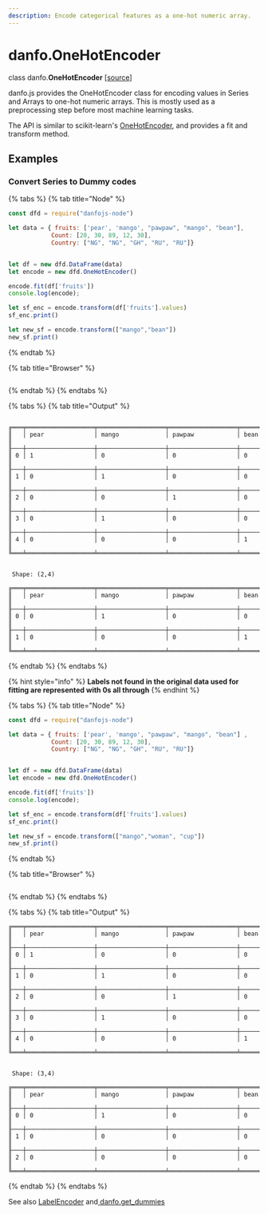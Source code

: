 ```yaml
---
description: Encode categorical features as a one-hot numeric array.
---
```


# danfo.OneHotEncoder

class danfo.**OneHotEncoder** \[[source](https://github.com/opensource9ja/danfojs/blob/e25010c26d9c423412613d820015a48ad03d5c6d/danfojs-node/src/preprocessing/encodings.js#L6)]

danfo.js provides the OneHotEncoder class for encoding values in Series and Arrays to one-hot numeric arrays. This is mostly used as a preprocessing step before most machine learning tasks.&#x20;

The API is similar to scikit-learn's [OneHotEncoder](https://scikit-learn.org/stable/modules/generated/sklearn.preprocessing.OneHotEncoder.html?highlight=onehotencoder#sklearn.preprocessing.OneHotEncoder), and provides a fit and transform method.&#x20;

## **Examples**

### **Convert Series to Dummy codes**

{% tabs %}
{% tab title="Node" %}
```javascript
const dfd = require("danfojs-node")

let data = { fruits: ['pear', 'mango', "pawpaw", "mango", "bean"],
            Count: [20, 30, 89, 12, 30],
            Country: ["NG", "NG", "GH", "RU", "RU"]}


let df = new dfd.DataFrame(data)
let encode = new dfd.OneHotEncoder()

encode.fit(df['fruits'])
console.log(encode);

let sf_enc = encode.transform(df['fruits'].values)
sf_enc.print()

let new_sf = encode.transform(["mango","bean"])
new_sf.print()
```
{% endtab %}

{% tab title="Browser" %}
```
```
{% endtab %}
{% endtabs %}

{% tabs %}
{% tab title="Output" %}
```

╔═══╤═══════════════════╤═══════════════════╤═══════════════════╤═══════════════════╗
║   │ pear              │ mango             │ pawpaw            │ bean              ║
╟───┼───────────────────┼───────────────────┼───────────────────┼───────────────────╢
║ 0 │ 1                 │ 0                 │ 0                 │ 0                 ║
╟───┼───────────────────┼───────────────────┼───────────────────┼───────────────────╢
║ 1 │ 0                 │ 1                 │ 0                 │ 0                 ║
╟───┼───────────────────┼───────────────────┼───────────────────┼───────────────────╢
║ 2 │ 0                 │ 0                 │ 1                 │ 0                 ║
╟───┼───────────────────┼───────────────────┼───────────────────┼───────────────────╢
║ 3 │ 0                 │ 1                 │ 0                 │ 0                 ║
╟───┼───────────────────┼───────────────────┼───────────────────┼───────────────────╢
║ 4 │ 0                 │ 0                 │ 0                 │ 1                 ║
╚═══╧═══════════════════╧═══════════════════╧═══════════════════╧═══════════════════╝


 Shape: (2,4) 

╔═══╤═══════════════════╤═══════════════════╤═══════════════════╤═══════════════════╗
║   │ pear              │ mango             │ pawpaw            │ bean              ║
╟───┼───────────────────┼───────────────────┼───────────────────┼───────────────────╢
║ 0 │ 0                 │ 1                 │ 0                 │ 0                 ║
╟───┼───────────────────┼───────────────────┼───────────────────┼───────────────────╢
║ 1 │ 0                 │ 0                 │ 0                 │ 1                 ║
╚═══╧═══════════════════╧═══════════════════╧═══════════════════╧═══════════════════╝

```
{% endtab %}
{% endtabs %}

{% hint style="info" %}
**Labels not found in the original data used for fitting are represented with 0s all through**
{% endhint %}

{% tabs %}
{% tab title="Node" %}
```javascript
const dfd = require("danfojs-node")

let data = { fruits: ['pear', 'mango', "pawpaw", "mango", "bean"] ,
            Count: [20, 30, 89, 12, 30],
            Country: ["NG", "NG", "GH", "RU", "RU"]}


let df = new dfd.DataFrame(data)
let encode = new dfd.OneHotEncoder()

encode.fit(df['fruits'])
console.log(encode);

let sf_enc = encode.transform(df['fruits'].values)
sf_enc.print()

let new_sf = encode.transform(["mango","woman", "cup"])
new_sf.print()
```
{% endtab %}

{% tab title="Browser" %}
```
```
{% endtab %}
{% endtabs %}

{% tabs %}
{% tab title="Output" %}
```
╔═══╤═══════════════════╤═══════════════════╤═══════════════════╤═══════════════════╗
║   │ pear              │ mango             │ pawpaw            │ bean              ║
╟───┼───────────────────┼───────────────────┼───────────────────┼───────────────────╢
║ 0 │ 1                 │ 0                 │ 0                 │ 0                 ║
╟───┼───────────────────┼───────────────────┼───────────────────┼───────────────────╢
║ 1 │ 0                 │ 1                 │ 0                 │ 0                 ║
╟───┼───────────────────┼───────────────────┼───────────────────┼───────────────────╢
║ 2 │ 0                 │ 0                 │ 1                 │ 0                 ║
╟───┼───────────────────┼───────────────────┼───────────────────┼───────────────────╢
║ 3 │ 0                 │ 1                 │ 0                 │ 0                 ║
╟───┼───────────────────┼───────────────────┼───────────────────┼───────────────────╢
║ 4 │ 0                 │ 0                 │ 0                 │ 1                 ║
╚═══╧═══════════════════╧═══════════════════╧═══════════════════╧═══════════════════╝


 Shape: (3,4) 

╔═══╤═══════════════════╤═══════════════════╤═══════════════════╤═══════════════════╗
║   │ pear              │ mango             │ pawpaw            │ bean              ║
╟───┼───────────────────┼───────────────────┼───────────────────┼───────────────────╢
║ 0 │ 0                 │ 1                 │ 0                 │ 0                 ║
╟───┼───────────────────┼───────────────────┼───────────────────┼───────────────────╢
║ 1 │ 0                 │ 0                 │ 0                 │ 0                 ║
╟───┼───────────────────┼───────────────────┼───────────────────┼───────────────────╢
║ 2 │ 0                 │ 0                 │ 0                 │ 0                 ║
╚═══╧═══════════════════╧═══════════════════╧═══════════════════╧═══════════════════╝

```
{% endtab %}
{% endtabs %}

See also [LabelEncoder](danfo.labelencoder.md) and[ danfo.get\_dummies](danfo.get\_dummies.md)
